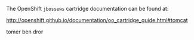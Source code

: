 The OpenShift `jbossews` cartridge documentation can be found at:

http://openshift.github.io/documentation/oo_cartridge_guide.html#tomcat

tomer ben dror

